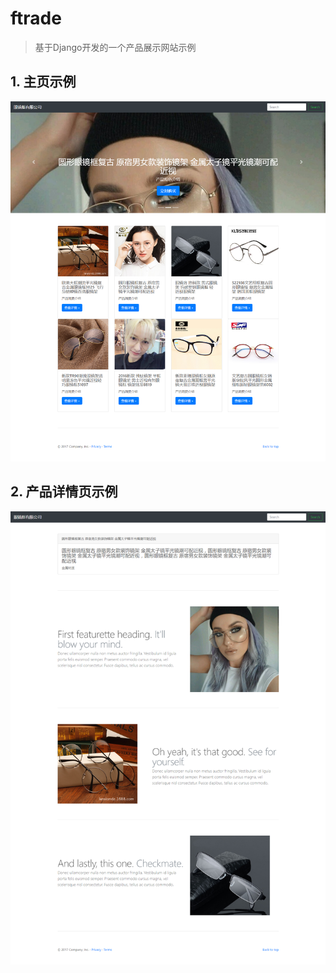 # ftrade
> 基于Django开发的一个产品展示网站示例

## 1. 主页示例
![主页示例](./doc/主页.png)
## 2. 产品详情页示例
![产品详情页示例](./doc/产品详情页.png)